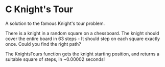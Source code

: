 # C Knight's Tour
A solution to the famous Knight's tour problem.

There is a knight in a random square on a chessboard.
The knight should cover the entire board in 63 steps - It should step on each square exactly once.
Could you find the right path?

The KnightsTours function gets the knight starting position, and returns a suitable square of steps, in ~0.00002 seconds!
